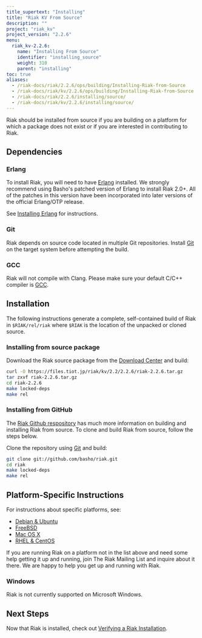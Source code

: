 ```yaml
---
title_supertext: "Installing"
title: "Riak KV From Source"
description: ""
project: "riak_kv"
project_version: "2.2.6"
menu:
  riak_kv-2.2.6:
    name: "Installing From Source"
    identifier: "installing_source"
    weight: 310
    parent: "installing"
toc: true
aliases:
  - /riak-docs/riak/2.2.6/ops/building/Installing-Riak-from-Source
  - /riak-docs/riak/kv/2.2.6/ops/building/Installing-Riak-from-Source
  - /riak-docs/riak/2.2.6/installing/source/
  - /riak-docs/riak/kv/2.2.6/installing/source/
---
```




[install source erlang]: {{<baseurl>}}riak/kv/2.2.6/setup/installing/source/erlang
[downloads]: {{<baseurl>}}riak/kv/2.2.6/downloads/
[install debian & ubuntu#source]: {{<baseurl>}}riak/kv/2.2.6/setup/installing/debian-ubuntu/#installing-from-source
[install freebsd#source]: {{<baseurl>}}riak/kv/2.2.6/setup/installing/freebsd/#installing-from-source
[install mac osx#source]: {{<baseurl>}}riak/kv/2.2.6/setup/installing/mac-osx/#installing-from-source
[install rhel & centos#source]: {{<baseurl>}}riak/kv/2.2.6/setup/installing/rhel-centos/#installing-from-source
[install verify]: {{<baseurl>}}riak/kv/2.2.6/setup/installing/verify

Riak should be installed from source if you are building on a platform
for which a package does not exist or if you are interested in
contributing to Riak.

## Dependencies

### Erlang

To install Riak, you will need to have [Erlang](http://www.erlang.org/) installed. We strongly recommend using Basho's patched version of Erlang to install Riak 2.0+. All of the patches in this version have been incorporated into later versions of the official Erlang/OTP release.

See [Installing Erlang][install source erlang] for instructions.

### Git

Riak depends on source code located in multiple Git repositories. Install [Git](https://git-scm.com/) on the target system before attempting the build.

### GCC

Riak will not compile with Clang. Please make sure your default C/C++
compiler is [GCC](https://gcc.gnu.org/).

## Installation

The following instructions generate a complete, self-contained build of
Riak in `$RIAK/rel/riak` where `$RIAK` is the location of the unpacked
or cloned source.

### Installing from source package

Download the Riak source package from the [Download Center][downloads] and build:

```bash
curl -O https://files.tiot.jp/riak/kv/2.2/2.2.6/riak-2.2.6.tar.gz
tar zxvf riak-2.2.6.tar.gz
cd riak-2.2.6
make locked-deps
make rel
```

### Installing from GitHub

The [Riak Github respository](http://github.com/basho/riak) has much
more information on building and installing Riak from source. To clone
and build Riak from source, follow the steps below.

Clone the repository using [Git](http://git-scm.com) and build:

```bash
git clone git://github.com/basho/riak.git
cd riak
make locked-deps
make rel
```

## Platform-Specific Instructions

For instructions about specific platforms, see:
  
  * [Debian & Ubuntu][install debian & ubuntu#source]
  * [FreeBSD][install freebsd#source]
  * [Mac OS X][install mac osx#source]
  * [RHEL & CentOS][install rhel & centos#source]

If you are running Riak on a platform not in the list above and need
some help getting it up and running, join The Riak Mailing List and
inquire about it there. We are happy to help you get up and running with
Riak.

### Windows

Riak is not currently supported on Microsoft Windows.

## Next Steps

Now that Riak is installed, check out [Verifying a Riak Installation][install verify].
